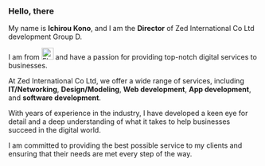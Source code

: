 ### Hello, there  

  <p>My name is <b>Ichirou Kono</b>, and I am the <b>Director</b> of Zed International Co Ltd development Group D.</p> 
  <p>I am from <a title="Various, Public domain, via Wikimedia Commons" href="https://commons.wikimedia.org/wiki/File:Flag_of_Japan.svg"><img width="24" alt="Flag of Japan" src="https://upload.wikimedia.org/wikipedia/commons/thumb/9/9e/Flag_of_Japan.svg/512px-Flag_of_Japan.svg.png"></a> and have a passion for providing top-notch digital services to businesses.</p>
  <p>At Zed International Co Ltd, we offer a wide range of services, including <b>IT/Networking</b>, <b>Design/Modeling</b>, <b>Web development</b>, <b>App development</b>, and <b>software development</b>.</p>
  <p>With years of experience in the industry, I have developed a keen eye for detail and a deep understanding of what it takes to help businesses succeed in the digital world.</p>
  <p>I am committed to providing the best possible service to my clients and ensuring that their needs are met every step of the way.</p>
 
